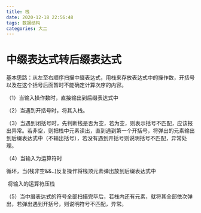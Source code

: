 ```yaml
---
title: 栈
date: 2020-12-18 22:56:48
tags: 数据结构
categories: 大二
---
```


# 中缀表达式转后缀表达式

基本思路：从左至右顺序扫描中缀表达式，用栈来存放表达式中的操作数，开括号以及在这个括号后面暂时不能确定计算次序的内容。

（1）当输入操作数时，直接输出到后缀表达式中

（2）当遇到开括号时，将其入栈。

（3）当遇到闭括号时，先判断栈是否为空，若为空，则表示括号不匹配，应该报出异常。若非空，则把栈中元素读出，直到遇到第一个开括号，将弹出的元素输出到后缀表达式中（不输出括号），若没有遇到开括号则说明括号不匹配，异常处理。

（4）当输入为运算符时

​			循环，当(栈非空&&..)反复操作将栈顶元素弹出放到后缀表达式中

​            将输入的运算符压栈          

（5）当中缀表达式的符号全部扫描完毕后，若栈内还有元素，就将其全部依次弹出，若弹出遇到开括号，则说明符号不匹配，异常。 